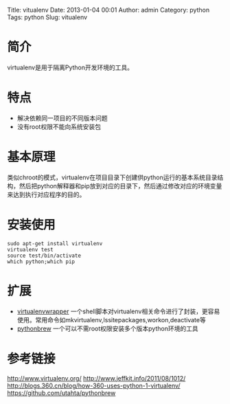 Title: vitualenv
Date: 2013-01-04 00:01
Author: admin
Category: python
Tags: python
Slug: vitualenv

简介
====

virtualenv是用于隔离Python开发环境的工具。

特点
====

-   解决依赖同一项目的不同版本问题
-   没有root权限不能向系统安装包

基本原理
========

类似chroot的模式，virtualenv在项目目录下创建供python运行的基本系统目录结构，然后把python解释器和pip放到对应的目录下，然后通过修改对应的环境变量来达到执行对应程序的目的。

安装使用
========

    sudo apt-get install virtualenv
    virtualenv test
    source test/bin/activate
    which python;which pip

扩展
====

-   [virtualenvwrapper](http://www.doughellmann.com/projects/virtualenvwrapper/) 一个shell脚本对virtualenv相关命令进行了封装，更容易使用。常用命令如mkvirtualenv,lssitepackages,workon,deactivate等
-   [pythonbrew](http://https//github.com/utahta/pythonbrew) 一个可以不需root权限安装多个版本python环境的工具

参考链接
========

<http://www.virtualenv.org/> <http://www.jeffkit.info/2011/08/1012/>
<http://blogs.360.cn/blog/how-360-uses-python-1-virtualenv/>
<https://github.com/utahta/pythonbrew>
